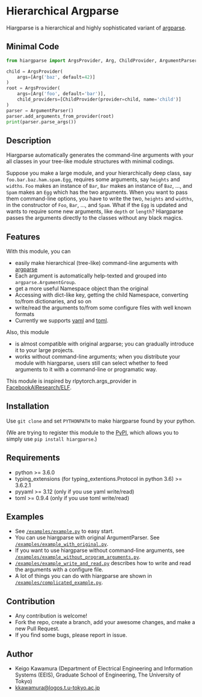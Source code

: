 Hierarchical Argparse
====

Hiargparse is a hierarchical and highly sophisticated variant of [argparse](https://docs.python.org/3/library/argparse.html).

## Minimal Code
```python
from hiargparse import ArgsProvider, Arg, ChildProvider, ArgumentParser

child = ArgsProvider(
    args=[Arg('baz', default=42)]
)
root = ArgsProvider(
    args=[Arg('foo', default='bar')],
    child_providers=[ChildProvider(provider=child, name='child')]
)
parser = ArgumentParser()
parser.add_arguments_from_provider(root)
print(parser.parse_args())
```

## Description

Hiargparse automatically generates the command-line arguments with your all classes in your tree-like module structures with minimal codings.

Suppose you make a large module, and your hierarchically deep class, say `foo.bar.baz.ham.spam.Egg`, requires some arguments, say `heights` and `widths`.
`Foo` makes an instance of `Bar`, `Bar` makes an instance of `Baz`, ..., and `Spam` makes an `Egg` which has the two arguments.
When you want to pass them command-line options, you have to write the two, `heights` and `widths`, in the constructor of `Foo`, `Bar`, ..., and `Spam`.
What if the `Egg` is updated and wants to require some new arguments, like `depth` or `length`?
Hiargparse passes the arguments directly to the classes without any black magics.

## Features

With this module, you can

- easily make hierarchical (tree-like) command-line arguments with [argparse](https://docs.python.org/3/library/argparse.html)
 - Each argument is automatically help-texted and grouped into `argparse.ArgumentGroup`.
- get a more useful Namespace object than the original
 - Accessing with dict-like key, getting the child Namespace, converting to/from dictionaries, and so on
- write/read the arguments to/from  some configure files with well known formats
 - Currently we supports [yaml](http://yaml.org/) and [toml](https://github.com/toml-lang/toml).

Also, this module

- is almost compatible with original argparse; you can gradually introduce it to your large projects.
- works without command-line arguments; when you distribute your module with hiargparse,
users still can select whether to feed arguments to it with a command-line or programatic way.

This module is inspired by rlpytorch.args_provider in [FacebookAIResearch/ELF](https://github.com/facebookresearch/ELF).

## Installation

Use `git clone` and set `PYTHONPATH` to make hiargparse found by your python.

(We are trying to register this module to the [PyPI](https://pypi.org), which allows you to simply use `pip install hiargparse`.)

## Requirements

- python >= 3.6.0
- typing_extensions (for typing\_extentions.Protocol in python 3.6) >= 3.6.2.1
- pyyaml >= 3.12 (only if you use yaml write/read)
- toml >= 0.9.4 (only if you use toml write/read)

## Examples

- See [`/examples/example.py`](https://github.com/KKawamura1/hiargparse/blob/master/examples/example.py) to easy start.
- You can use hiargparse with original ArgumentParser. See [`/examples/example_with_original.py`]((https://github.com/KKawamura1/hiargparse/blob/master/examples/example_with_original.py)).
- If you want to use hiargparse without command-line arguments, see [`/examples/example_without_program_arguments.py`]((https://github.com/KKawamura1/hiargparse/blob/master/examples/example_without_program_arguments.py)).
- [`/examples/example_write_and_read.py`]((https://github.com/KKawamura1/hiargparse/blob/master/examples/example_write_and_read.py)) describes how to write and read the arguments with a configure file.
- A lot of things you can do with hiargparse are shown in [`/examples/complicated_example.py`]((https://github.com/KKawamura1/hiargparse/blob/master/examples/complicated_example.py)).

## Contribution

- Any contribution is welcome!
- Fork the repo, create a branch, add your awesome changes, and make a new Pull Request.
- If you find some bugs, please report in issue.

## Author

- Keigo Kawamura (Department of Electrical Engineering and Information Systems (EEIS), Graduate School of Engineering, The University of Tokyo)
 - kkawamura@logos.t.u-tokyo.ac.jp
